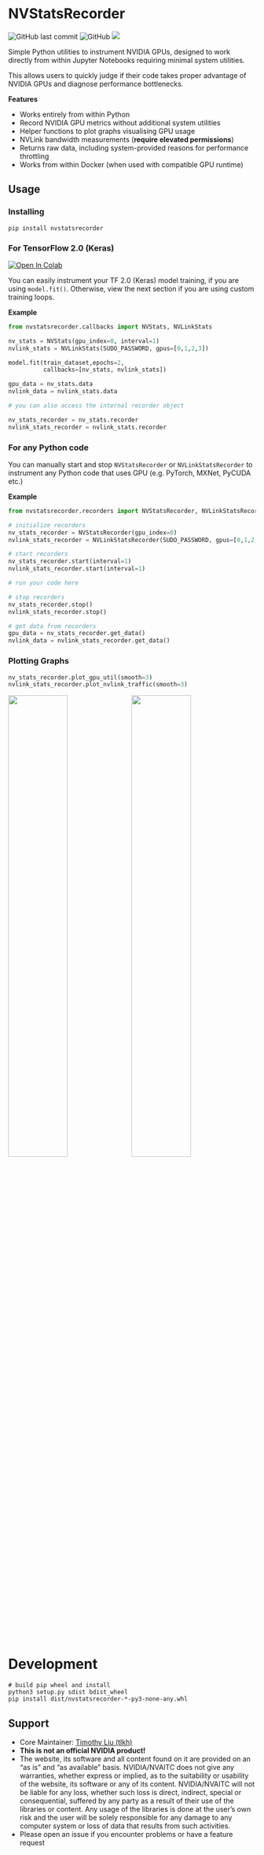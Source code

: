 # NVStatsRecorder

![GitHub last commit](https://img.shields.io/github/last-commit/NVAITC/NVStatsRecorder.svg) ![GitHub](https://img.shields.io/github/license/NVAITC/NVStatsRecorder.svg) ![](https://img.shields.io/github/repo-size/NVAITC/NVStatsRecorder.svg)

Simple Python utilities to instrument NVIDIA GPUs, designed to work directly from within Jupyter Notebooks requiring minimal system utilities.

This allows users to quickly judge if their code takes proper advantage of NVIDIA GPUs and diagnose performance bottlenecks.

**Features**

* Works entirely from within Python
* Record NVIDIA GPU metrics without additional system utilities
* Helper functions to plot graphs visualising GPU usage
* NVLink bandwidth measurements (**require elevated permissions**)
* Returns raw data, including system-provided reasons for performance throttling
* Works from within Docker (when used with compatible GPU runtime)

## Usage

### Installing

```shell
pip install nvstatsrecorder
```

### For TensorFlow 2.0 (Keras)

[![Open In Colab](https://colab.research.google.com/assets/colab-badge.svg)](https://colab.research.google.com/github/NVAITC/NVStatsRecorder/blob/master/demo_colab.ipynb)

You can easily instrument your TF 2.0 (Keras) model training, if you are using `model.fit()`. Otherwise, view the next section if you are using custom training loops.

**Example**

```python
from nvstatsrecorder.callbacks import NVStats, NVLinkStats

nv_stats = NVStats(gpu_index=0, interval=1)
nvlink_stats = NVLinkStats(SUDO_PASSWORD, gpus=[0,1,2,3])

model.fit(train_dataset,epochs=2,
          callbacks=[nv_stats, nvlink_stats])

gpu_data = nv_stats.data
nvlink_data = nvlink_stats.data

# you can also access the internal recorder object

nv_stats_recorder = nv_stats.recorder
nvlink_stats_recorder = nvlink_stats.recorder
```

### For any Python code

You can manually start and stop `NVStatsRecorder` or `NVLinkStatsRecorder` to instrument any Python code that uses GPU (e.g. PyTorch, MXNet, PyCUDA etc.)

**Example**

```python
from nvstatsrecorder.recorders import NVStatsRecorder, NVLinkStatsRecorder

# initialize recorders
nv_stats_recorder = NVStatsRecorder(gpu_index=0)
nvlink_stats_recorder = NVLinkStatsRecorder(SUDO_PASSWORD, gpus=[0,1,2,3])

# start recorders
nv_stats_recorder.start(interval=1)
nvlink_stats_recorder.start(interval=1)

# run your code here

# stop recorders
nv_stats_recorder.stop()
nvlink_stats_recorder.stop()

# get data from recorders
gpu_data = nv_stats_recorder.get_data()
nvlink_data = nvlink_stats_recorder.get_data()
```

### Plotting Graphs

```python
nv_stats_recorder.plot_gpu_util(smooth=3)
nvlink_stats_recorder.plot_nvlink_traffic(smooth=3)
```

<img src="https://raw.githubusercontent.com/NVAITC/NVStatsRecorder/master/assets/nvstats.jpg" width="49%"> <img src="https://raw.githubusercontent.com/NVAITC/NVStatsRecorder/master/assets/nvlinkstats.jpg" width="49%">

# Development

```shell
# build pip wheel and install
python3 setup.py sdist bdist_wheel
pip install dist/nvstatsrecorder-*-py3-none-any.whl
```

## Support

* Core Maintainer: [Timothy Liu (tlkh)](https://github.com/tlkh)
* **This is not an official NVIDIA product!**
* The website, its software and all content found on it are provided on an “as is” and “as available” basis. NVIDIA/NVAITC does not give any warranties, whether express or implied, as to the suitability or usability of the website, its software or any of its content. NVIDIA/NVAITC will not be liable for any loss, whether such loss is direct, indirect, special or consequential, suffered by any party as a result of their use of the libraries or content. Any usage of the libraries is done at the user’s own risk and the user will be solely responsible for any damage to any computer system or loss of data that results from such activities.
* Please open an issue if you encounter problems or have a feature request
